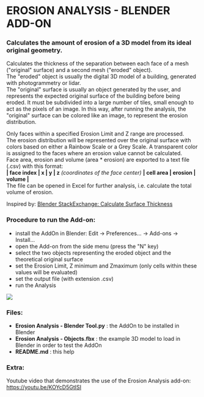 # EROSION ANALYSIS - BLENDER ADD-ON
### Calculates the amount of erosion of a 3D model from its ideal original geometry.

Calculates the thickness of the separation between each face of a mesh ("original" surface) and a second mesh ("eroded" object).  
The "eroded" object is usually the digital 3D model of a building, generated with photogrammetry or lidar.  
The "original" surface is usually an object generated by the user, and represents the expected original surface of the building before being eroded. It must be subdivided into a large number of tiles, small enough to act as the pixels of an image. In this way, after running the analysis, the "original" surface can be colored like an image, to represent the erosion distribution.

Only faces within a specified Erosion Limit and Z range are processed.  
The erosion distribution will be represented over the original surface with colors based on either a Rainbow Scale or a Grey Scale. A transparent color is assigned to the faces where an erosion value cannot be calculated.  
Face area, erosion and volume (area * erosion) are exported to a text file (.csv) with this format:  
**| face index | x | y | z** *(coordinates of the face center)* **| cell area | erosion | volume |**  
The file can be opened in Excel for further analysis, i.e. calculate the total volume of erosion.  

Inspired by: [Blender StackExchange: Calculate Surface Thickness](https://blender.stackexchange.com/questions/91626/calculate-surfaces-thickness)

### Procedure to run the Add-on:
- install the AddOn in Blender: Edit -> Preferences... -> Add-ons -> Install...
- open the Add-on from the side menu (press the "N" key)
- select the two objects representing the eroded object and the theoretical original surface 
- set the Erosion Limit, Z minimum and Zmaximum (only cells within these values will be evaluated)
- set the output file (with extension .csv)
- run the Analysis

![](https://github.com/riccardorocca/Erosion-Analysis-Blender-Tool/docs/Addon_Menu.png)

### Files:
- **Erosion Analysis - Blender Tool.py** : the AddOn to be installed in Blender
- **Erosion Analysis - Objects.fbx** : the example 3D model to load in Blender in order to test the AddOn
- **README.md** : this help

### Extra:
Youtube video that demonstrates the use of the Erosion Analysis add-on: https://youtu.be/KOYcD5GtISI
